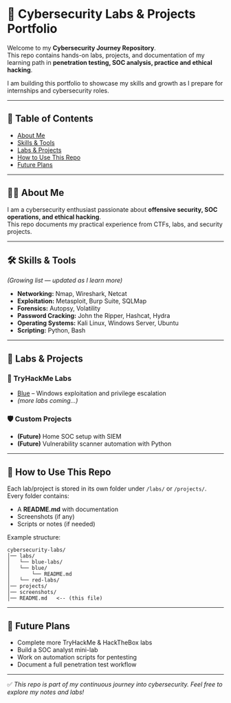 # 🔐 Cybersecurity Labs & Projects Portfolio  

Welcome to my **Cybersecurity Journey Repository**.  
This repo contains hands-on labs, projects, and documentation of my learning path in **penetration testing, SOC analysis, practice and ethical hacking**.  

I am building this portfolio to showcase my skills and growth as I prepare for internships and cybersecurity roles.  

---

## 📌 Table of Contents  
- [About Me](#-about-me)  
- [Skills & Tools](#-skills--tools)  
- [Labs & Projects](#-labs--projects)  
- [How to Use This Repo](#-how-to-use-this-repo)  
- [Future Plans](#-future-plans)  

---

## 👨‍💻 About Me  
I am a cybersecurity enthusiast passionate about **offensive security, SOC operations, and ethical hacking**.  
This repo documents my practical experience from CTFs, labs, and security projects.  

---

## 🛠️ Skills & Tools  
*(Growing list — updated as I learn more)*  

- **Networking:** Nmap, Wireshark, Netcat  
- **Exploitation:** Metasploit, Burp Suite, SQLMap  
- **Forensics:** Autopsy, Volatility  
- **Password Cracking:** John the Ripper, Hashcat, Hydra  
- **Operating Systems:** Kali Linux, Windows Server, Ubuntu  
- **Scripting:** Python, Bash  

---

## 📂 Labs & Projects  

### 🔵 TryHackMe Labs  
- [Blue](bluelabs) – Windows exploitation and privilege escalation  
- *(more labs coming...)*  

### 🛡️ Custom Projects  
- **(Future)** Home SOC setup with SIEM  
- **(Future)** Vulnerability scanner automation with Python  

---

## 📖 How to Use This Repo  
Each lab/project is stored in its own folder under `/labs/` or `/projects/`.  
Every folder contains:  
- A **README.md** with documentation  
- Screenshots (if any)  
- Scripts or notes (if needed)  

Example structure:  
```
cybersecurity-labs/
│── labs/
│   └── blue-labs/
│   └── blue/
│       └── README.md
│   └── red-labs/
│── projects/
│── screenshots/
│── README.md   <-- (this file)
```  

---

## 🚀 Future Plans  
- Complete more TryHackMe & HackTheBox labs  
- Build a SOC analyst mini-lab  
- Work on automation scripts for pentesting  
- Document a full penetration test workflow  

---

✅ *This repo is part of my continuous journey into cybersecurity. Feel free to explore my notes and labs!*  
